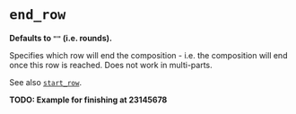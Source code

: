 # `end_row`

**Defaults to `""` (i.e. rounds).**

Specifies which row will end the composition - i.e. the composition will end once this row is
reached.  Does not work in multi-parts.

See also [`start_row`](start_row.md).

**TODO: Example for finishing at 23145678**
